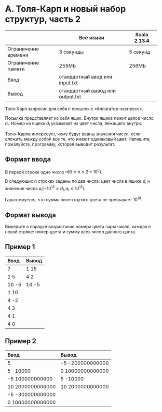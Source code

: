 # A. Толя-Карп и новый набор структур, часть 2

|                     | Все языки                        | Scala 2.13.4 |
| ------------------- | -------------------------------- | ------------ |
| Ограничение времени | 3 секунды                        | 5 секунд     |
| Ограничение памяти  | 255Mb                            | 256Mb        |
| Ввод                | стандартный ввод или input.txt   |
| Вывод               | стандартный вывод или output.txt |

Толя-Карп запросил для себя n посылок с «Аллигатор-экспресс».

Посылка представляет из себя ящик. Внутри ящика лежит целое число $a_i$. Номер на ящике $d_i$ указывает на цвет числа, лежащего внутри.

Толю-Карпа интересует, чему будут равны значения чисел, если сложить между собой все те, что имеют одинаковый цвет. Напишите, пожалуйста, программу, которая выводит результат.

## Формат ввода

В первой строке одно число $n (0 ≤ n ≤ 2*10^5)$.

В следующих n строках заданы по два числа: цвет числа в ящике $d_i$ и значение числа $a_i (-10^{18} ≤ d_i, a_i ≤ 10^{18})$.

Гарантируется, что сумма чисел одного цвета не превышает $10^{18}$.

## Формат вывода

Выведите в порядке возрастания номера цвета пары чисел, каждая в новой строке: номер цвета и сумму всех чисел данного цвета.

## Пример 1

| Ввод  | Вывод |
| :---- | :---- |
| 7     | 1 15  |
| 1 5   | 4 2   |
| 10 -5 | 10 -5 |
| 1 10  |
| 4 -2  |
| 4 3   |
| 4 1   |
| 4 0   |

## Пример 2

| Ввод             | Вывод            |
| :--------------- | :--------------- |
| 5                | -5 -200000000000 |
| 5 -10000         | 0 10000000000000 |
| -5 100000000000  | 5 -10000         |
| 10 2000000000000 | 10 2000000000000 |
| -5 -300000000000 |
| 0 10000000000000 |
